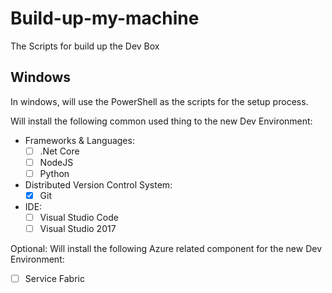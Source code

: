 # Build-up-my-machine
The Scripts for build up the Dev Box

## Windows
In windows, will use the PowerShell as the scripts for the setup process.

Will install the following common used thing to the new Dev Environment:
* Frameworks & Languages:
    * [ ] .Net Core
    * [ ] NodeJS
    * [ ] Python
* Distributed Version Control System:
    * [x] Git
* IDE:
    * [ ] Visual Studio Code
    * [ ] Visual Studio 2017

Optional:
Will install the following Azure related component for the new Dev Environment:
* [ ] Service Fabric
